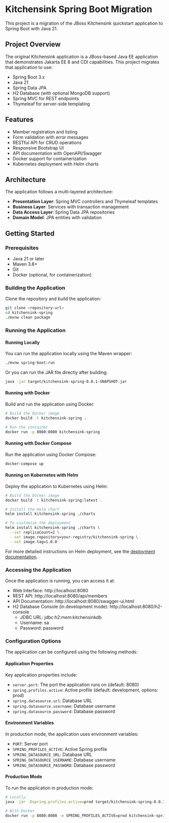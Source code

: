 # Kitchensink Spring Boot Migration

This project is a migration of the JBoss Kitchensink quickstart application to Spring Boot with Java 21.

## Project Overview

The original Kitchensink application is a JBoss-based Java EE application that demonstrates Jakarta EE 8 and CDI capabilities. This project migrates that application to use:

- Spring Boot 3.x
- Java 21
- Spring Data JPA
- H2 Database (with optional MongoDB support)
- Spring MVC for REST endpoints
- Thymeleaf for server-side templating

## Features

- Member registration and listing
- Form validation with error messages
- RESTful API for CRUD operations
- Responsive Bootstrap UI
- API documentation with OpenAPI/Swagger
- Docker support for containerization
- Kubernetes deployment with Helm charts

## Architecture

The application follows a multi-layered architecture:

- **Presentation Layer**: Spring MVC controllers and Thymeleaf templates
- **Business Layer**: Services with transaction management
- **Data Access Layer**: Spring Data JPA repositories
- **Domain Model**: JPA entities with validation

## Getting Started

### Prerequisites

- Java 21 or later
- Maven 3.8+
- Git
- Docker (optional, for containerization)

### Building the Application

Clone the repository and build the application:

```bash
git clone <repository-url>
cd kitchensink-spring
./mvnw clean package
```

### Running the Application

#### Running Locally

You can run the application locally using the Maven wrapper:

```bash
./mvnw spring-boot:run
```

Or you can run the JAR file directly after building:

```bash
java -jar target/kitchensink-spring-0.0.1-SNAPSHOT.jar
```

#### Running with Docker

Build and run the application using Docker:

```bash
# Build the Docker image
docker build -t kitchensink-spring .

# Run the container
docker run -p 8080:8080 kitchensink-spring
```

#### Running with Docker Compose

Run the application using Docker Compose:

```bash
docker-compose up
```

#### Running on Kubernetes with Helm

Deploy the application to Kubernetes using Helm:

```bash
# Build the Docker image
docker build -t kitchensink-spring:latest .

# Install the Helm chart
helm install kitchensink-spring ./charts

# To customize the deployment
helm install kitchensink-spring ./charts \
  --set replicaCount=2 \
  --set image.repository=your-registry/kitchensink-spring \
  --set image.tag=1.0.0
```

For more detailed instructions on Helm deployment, see the [deployment documentation](kitchensink-documentation/build-deploy.md#spring-boot-version).

### Accessing the Application

Once the application is running, you can access it at:

- Web Interface: http://localhost:8080
- REST API: http://localhost:8080/api/members
- API Documentation: http://localhost:8080/swagger-ui.html
- H2 Database Console (in development mode): http://localhost:8080/h2-console
  - JDBC URL: jdbc:h2:mem:kitchensinkdb
  - Username: sa
  - Password: password

### Configuration Options

The application can be configured using the following methods:

#### Application Properties

Key application properties include:

- `server.port`: The port the application runs on (default: 8080)
- `spring.profiles.active`: Active profile (default: development, options: prod)
- `spring.datasource.url`: Database URL
- `spring.datasource.username`: Database username
- `spring.datasource.password`: Database password

#### Environment Variables

In production mode, the application uses environment variables:

- `PORT`: Server port
- `SPRING_PROFILES_ACTIVE`: Active Spring profile
- `SPRING_DATASOURCE_URL`: Database URL
- `SPRING_DATASOURCE_USERNAME`: Database username
- `SPRING_DATASOURCE_PASSWORD`: Database password

#### Production Mode

To run the application in production mode:

```bash
# Locally
java -jar -Dspring.profiles.active=prod target/kitchensink-spring-0.0.1-SNAPSHOT.jar

# With Docker
docker run -p 8080:8080 -e SPRING_PROFILES_ACTIVE=prod kitchensink-spring
```

